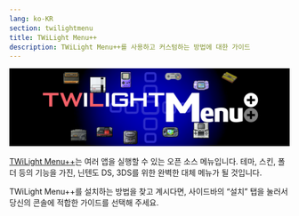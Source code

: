 ```yaml
---
lang: ko-KR
section: twilightmenu
title: TWiLight Menu++
description: TWiLight Menu++를 사용하고 커스텀하는 방법에 대한 가이드
---
```


![TWiLight Menu++ 로고](https://github.com/DS-Homebrew/TWiLightMenu/raw/master/logo.png)

[TWiLight Menu++](https://github.com/DS-Homebrew/TWiLightMenu)는 여러 앱을 실행할 수 있는 오픈 소스 메뉴입니다. 테마, 스킨, 폴더 등의 기능을 가진, 닌텐도 DS, 3DS를 위한 완벽한 대체 메뉴가 될 것입니다.

TWiLight Menu++를 설치하는 방법을 찾고 계시다면, 사이드바의 “설치” 탭을 눌러서 당신의 콘솔에 적합한 가이드를 선택해 주세요.

